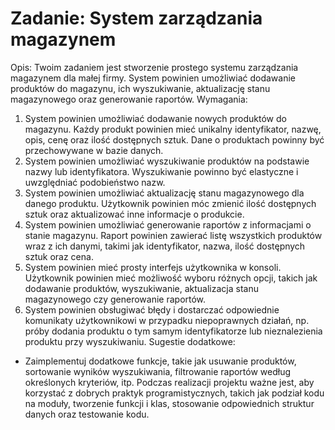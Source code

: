 # Zadanie: System zarządzania magazynem
Opis:
Twoim zadaniem jest stworzenie prostego systemu zarządzania magazynem
dla małej firmy. System powinien umożliwiać dodawanie produktów do
magazynu, ich wyszukiwanie, aktualizację stanu magazynowego oraz
generowanie raportów.
Wymagania:
1. System powinien umożliwiać dodawanie nowych produktów do
magazynu. Każdy produkt powinien mieć unikalny identyfikator, nazwę,
opis, cenę oraz ilość dostępnych sztuk. Dane o produktach powinny
być przechowywane w bazie danych.
2. System powinien umożliwiać wyszukiwanie produktów na podstawie
nazwy lub identyfikatora. Wyszukiwanie powinno być elastyczne i
uwzględniać podobieństwo nazw.
3. System powinien umożliwiać aktualizację stanu magazynowego dla
danego produktu. Użytkownik powinien móc zmienić ilość dostępnych
sztuk oraz aktualizować inne informacje o produkcie.
4. System powinien umożliwiać generowanie raportów z informacjami o
stanie magazynu. Raport powinien zawierać listę wszystkich
produktów wraz z ich danymi, takimi jak identyfikator, nazwa, ilość
dostępnych sztuk oraz cena.
5. System powinien mieć prosty interfejs użytkownika w konsoli.
Użytkownik powinien mieć możliwość wyboru różnych opcji, takich jak
dodawanie produktów, wyszukiwanie, aktualizacja stanu
magazynowego czy generowanie raportów.
6. System powinien obsługiwać błędy i dostarczać odpowiednie
komunikaty użytkownikowi w przypadku niepoprawnych działań, np.
próby dodania produktu o tym samym identyfikatorze lub
nieznalezienia produktu przy wyszukiwaniu.
Sugestie dodatkowe:
- Zaimplementuj dodatkowe funkcje, takie jak usuwanie produktów,
sortowanie wyników wyszukiwania, filtrowanie raportów według
określonych kryteriów, itp.
Podczas realizacji projektu ważne jest, aby korzystać z dobrych praktyk
programistycznych, takich jak podział kodu na moduły, tworzenie funkcji i
klas, stosowanie odpowiednich struktur danych oraz testowanie kodu.